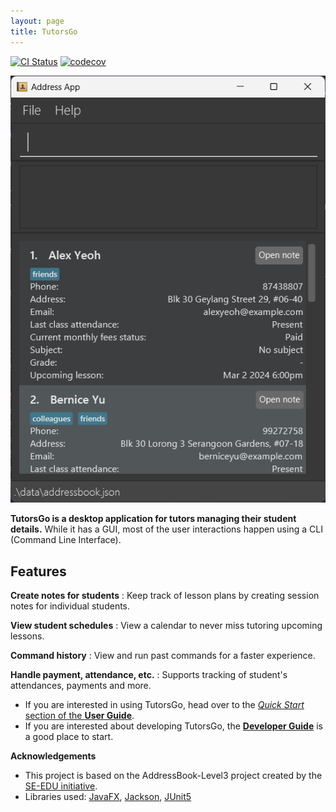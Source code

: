 ```yaml
---
layout: page
title: TutorsGo
---
```


[![CI Status](https://github.com/AY2324S2-CS2103-F15-2/tp/workflows/Java%20CI/badge.svg)](https://github.com/AY2324S2-CS2103-F15-2/tp/actions)
[![codecov](https://codecov.io/gh/AY2324S2-CS2103-F15-2/tp/branch/master/graph/badge.svg)](https://codecov.io/gh/AY2324S2-CS2103-F15-2/tp)

![Ui](images/Ui.png)

**TutorsGo is a desktop application for tutors managing their student details.** While it has a GUI, most of the user interactions happen using a CLI (Command Line Interface).


## Features

**Create notes for students** : Keep track of lesson plans by creating session notes for individual students.

**View student schedules** : View a calendar to never miss tutoring upcoming lessons.

**Command history** : View and run past commands for a faster experience.

**Handle payment, attendance, etc.** : Supports tracking of student's attendances, payments and more.


* If you are interested in using TutorsGo, head over to the [_Quick Start_ section of the **User Guide**](UserGuide.html#quick-start).
* If you are interested about developing TutorsGo, the [**Developer Guide**](DeveloperGuide.html) is a good place to start.


**Acknowledgements**

* This project is based on the AddressBook-Level3 project created by the [SE-EDU initiative](https://se-education.org).
* Libraries used: [JavaFX](https://openjfx.io/), [Jackson](https://github.com/FasterXML/jackson), [JUnit5](https://github.com/junit-team/junit5)
